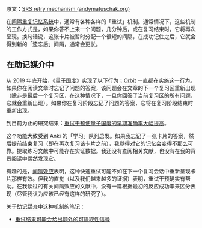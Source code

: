 原文：[SRS retry mechanism (andymatuschak.org)](https://notes.andymatuschak.org/z2GB3wDnERaJr2337zGJdb5Gnr7tURrfmoxu)

在[间隔重复记忆系统](https://notes.andymatuschak.org/z4eXdSMJFv2qVGXSUEKH4vdcHBrLHcFY1ZGfC)中，通常有各种各样的「重试」机制。通常情况下，这些机制的工作方式是，如果你答不上来一个问题，几分钟后，或在复习结束时，它将再次呈现。换句话说，这张卡片被暂时分配一个很短的间隔，在成功记住之后，它就会得到新的「遗忘后」间隔，通常会更长。

## 在助记媒介中

从 2019 年底开始，《[量子国度](https://notes.andymatuschak.org/z2fBHADWa93EZTuNzuww7V3Vi587ZyZ4FHTHm)》实现了以下行为；[Orbit](https://notes.andymatuschak.org/z72ioKyd4X48WndtAsfkhnKwsD8o5PaaT384o) 一直都在实施这一行为。如果你在阅读文章时忘记了问题的答案，该问题会在文章的下一个复习区重新出现（除非是最后一个复习区，在这种情况下，一旦你回答了当前复习区的所有问题，它就会重新出现）。如果你在复习阶段忘记了问题的答案，它将在复习阶段结束时重新出现。

到目前为止的研究结果：[重试干预使量子国度的早期准确率大幅提高](https://notes.andymatuschak.org/z26sYZAf3H5ohZTM2eaAosMRNwLkXiRKDsAJ)。

这个功能大致受到 Anki 的「学习」队列启发。如果我忘记了一张卡片的答案，然后提前结束复习（即在再次复习该卡片之前），我觉得对它的记忆会变得不那么可靠。提取练习文献中可能存在实证数据。我还没有查阅相关文献，也没有在我的背景阅读中偶然发现它。

有趣的是，[间隔效应](https://notes.andymatuschak.org/z5oCe7JTrkYfmb6SHE4n5HxisE7PdwS6nmXEw)表明，这种快速重试可能不如在下一个复习会话中重新呈现卡片那样有效。但我的直觉（以及我们越来越多的证据）表明，重试干预确实有帮助。在我读过的有关间隔效应的文献中，没有一篇根据最初的反应成功率来区分表现（尽管我认为应该已经有这样的研究了）。

关于[助记媒介](https://notes.andymatuschak.org/z4rRX3qwSSJRsEkdXKwH2shamgHNeRthrMLiF)中这种机制的笔记：

- [重试结果可能会给出额外的可提取性信号](https://notes.andymatuschak.org/zq2kRQRbZ5ykqy6TWtece3NscvMdjYRUZFr)